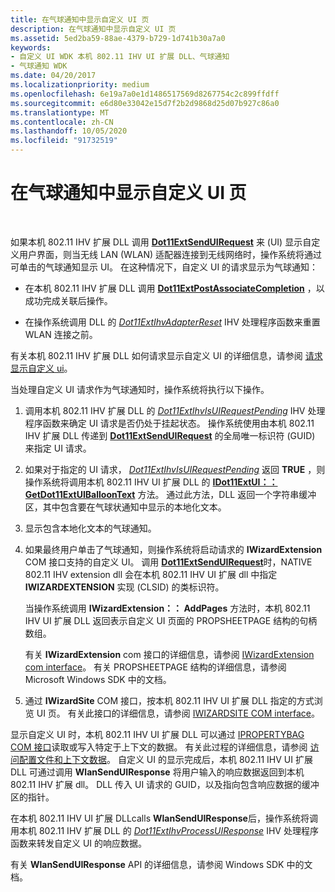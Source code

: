 ```yaml
---
title: 在气球通知中显示自定义 UI 页
description: 在气球通知中显示自定义 UI 页
ms.assetid: 5ed2ba59-88ae-4379-b729-1d741b30a7a0
keywords:
- 自定义 UI WDK 本机 802.11 IHV UI 扩展 DLL、气球通知
- 气球通知 WDK
ms.date: 04/20/2017
ms.localizationpriority: medium
ms.openlocfilehash: 6e19a7a0e1d1486517569d8267754c2c899ffdff
ms.sourcegitcommit: e6d80e33042e15d7f2b2d9868d25d07b927c86a0
ms.translationtype: MT
ms.contentlocale: zh-CN
ms.lasthandoff: 10/05/2020
ms.locfileid: "91732519"
---
```

# <a name="displaying-custom-ui-pages-within-a-balloon-notification"></a>在气球通知中显示自定义 UI 页




 

如果本机 802.11 IHV 扩展 DLL 调用 [**Dot11ExtSendUIRequest**](/windows-hardware/drivers/ddi/wlanihv/nc-wlanihv-dot11ext_send_ui_request) 来 (UI) 显示自定义用户界面，则当无线 LAN (WLAN) 适配器连接到无线网络时，操作系统将通过可单击的气球通知显示 UI。 在这种情况下，自定义 UI 的请求显示为气球通知：

-   在本机 802.11 IHV 扩展 DLL 调用 [**Dot11ExtPostAssociateCompletion**](/windows-hardware/drivers/ddi/wlanihv/nc-wlanihv-dot11ext_post_associate_completion) ，以成功完成关联后操作。

-   在操作系统调用 DLL 的 [*Dot11ExtIhvAdapterReset*](/windows-hardware/drivers/ddi/wlanihv/nc-wlanihv-dot11extihv_adapter_reset) IHV 处理程序函数来重置 WLAN 连接之前。

有关本机 802.11 IHV 扩展 DLL 如何请求显示自定义 UI 的详细信息，请参阅 [请求显示自定义 ui](requesting-the-display-of-a-custom-ui.md)。

当处理自定义 UI 请求作为气球通知时，操作系统将执行以下操作。

1.  调用本机 802.11 IHV 扩展 DLL 的 [*Dot11ExtIhvIsUIRequestPending*](/windows-hardware/drivers/ddi/wlanihv/nc-wlanihv-dot11extihv_is_ui_request_pending) IHV 处理程序函数来确定 UI 请求是否仍处于挂起状态。 操作系统使用由本机 802.11 IHV 扩展 DLL 传递到 [**Dot11ExtSendUIRequest**](/windows-hardware/drivers/ddi/wlanihv/nc-wlanihv-dot11ext_send_ui_request) 的全局唯一标识符 (GUID) 来指定 UI 请求。

2.  如果对于指定的 UI 请求， [*Dot11ExtIhvIsUIRequestPending*](/windows-hardware/drivers/ddi/wlanihv/nc-wlanihv-dot11extihv_is_ui_request_pending) 返回 **TRUE** ，则操作系统将调用本机 802.11 IHV UI 扩展 DLL 的 [**IDot11ExtUI：： GetDot11ExtUIBalloonText**](/previous-versions/windows/hardware/wireless/ff553771(v=vs.85)) 方法。 通过此方法，DLL 返回一个字符串缓冲区，其中包含要在气球状通知中显示的本地化文本。

3.  显示包含本地化文本的气球通知。

4.  如果最终用户单击了气球通知，则操作系统将启动请求的 **IWizardExtension** COM 接口支持的自定义 UI。 调用 [**Dot11ExtSendUIRequest**](/windows-hardware/drivers/ddi/wlanihv/nc-wlanihv-dot11ext_send_ui_request)时，NATIVE 802.11 IHV extension dll 会在本机 802.11 IHV UI 扩展 dll 中指定 **IWIZARDEXTENSION** 实现 (CLSID) 的类标识符。

    当操作系统调用 **IWizardExtension：： AddPages** 方法时，本机 802.11 IHV UI 扩展 DLL 返回表示自定义 UI 页面的 PROPSHEETPAGE 结构的句柄数组。

    有关 **IWizardExtension** com 接口的详细信息，请参阅 [IWizardExtension com interface](/windows/win32/api/shobjidl/nn-shobjidl-iwizardextension)。 有关 PROPSHEETPAGE 结构的详细信息，请参阅 Microsoft Windows SDK 中的文档。

5.  通过 **IWizardSite** COM 接口，按本机 802.11 IHV UI 扩展 DLL 指定的方式浏览 UI 页。 有关此接口的详细信息，请参阅 [IWIZARDSITE COM interface](/windows/win32/api/shobjidl/nn-shobjidl-iwizardsite)。

显示自定义 UI 时，本机 802.11 IHV UI 扩展 DLL 可以通过 [IPROPERTYBAG COM 接口](/previous-versions/windows/internet-explorer/ie-developer/platform-apis/aa768196(v=vs.85))读取或写入特定于上下文的数据。 有关此过程的详细信息，请参阅 [访问配置文件和上下文数据](accessing-profile-and-context-data.md)。 自定义 UI 的显示完成后，本机 802.11 IHV UI 扩展 DLL 可通过调用 **WlanSendUIResponse** 将用户输入的响应数据返回到本机 802.11 IHV 扩展 dll。 DLL 传入 UI 请求的 GUID，以及指向包含响应数据的缓冲区的指针。

在本机 802.11 IHV UI 扩展 DLLcalls **WlanSendUIResponse**后，操作系统将调用本机 802.11 IHV 扩展 DLL 的 [*Dot11ExtIhvProcessUIResponse*](/windows-hardware/drivers/ddi/wlanihv/nc-wlanihv-dot11extihv_process_ui_response) IHV 处理程序函数来转发自定义 UI 的响应数据。

有关 **WlanSendUIResponse** API 的详细信息，请参阅 Windows SDK 中的文档。

 

 